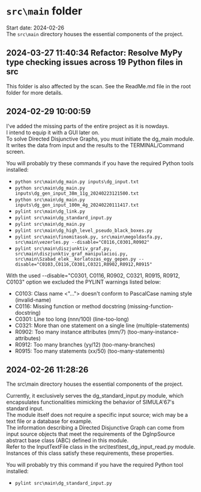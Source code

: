 
# `src\main` folder

Start date: 2024-02-26  
The `src\main` directory houses the essential components of the project.

## 2024-03-27 11:40:34 Refactor: Resolve MyPy type checking issues across 19 Python files in src

This folder is also affected by the scan. See the ReadMe.md file in the root folder for more details.

## 2024-02-29 10:00:59

I've added the missing parts of the entire project as it is nowdays.  
I intend to equip it with a GUI later on.  
To solve Directed Disjunctive Graphs, you must initiate the dg_main module.
It writes the data from input and the results to the TERMINAL/Command screen.  

You will probably try these commands if you have the required Python tools installed:

- `python src\main\dg_main.py inputs\dg_input.txt`
- `python src\main\dg_main.py inputs\dg_gen_input_38m_11g_20240223121500.txt`
- `python src\main\dg_main.py inputs\dg_gen_input_100m_4g_20240220111417.txt`
- `pylint src\main\dg_link.py`
- `pylint src\main\dg_standard_input.py`
- `pylint src\main\dg_main.py`
- `pylint src\main\dg_high_level_pseudo_black_boxes.py`
- `pylint src\main\finomitasok.py, src\main\megoldasfa.py, src\main\vezerles.py --disable="C0116,C0301,R0902"`
- `pylint src\main\diszjunktiv_graf.py, src\main\diszjunktiv_graf_manipulacioi.py, src\main\Szabad_elek__korlatozas_egy_gepen.py --disable="C0103,C0116,C0301,C0321,R0902,R0912,R0915"`

With the used --disable="C0301, C0116, R0902, C0321, R0915, R0912, C0103" option
we excluded the PYLINT warnings listed below:

- C0103: Class name <"..."> doesn't conform to PascalCase naming style (invalid-name)
- C0116: Missing function or method docstring (missing-function-docstring)
- C0301: Line too long (nnn/100) (line-too-long)
- C0321: More than one statement on a single line (multiple-statements)
- R0902: Too many instance attributes (mm/7) (too-many-instance-attributes)
- R0912: Too many branches (yy/12) (too-many-branches)
- R0915: Too many statements (xx/50) (too-many-statements)

## 2024-02-26 11:28:26

The src\main directory houses the essential components of the project.

Currently, it exclusively serves the dg_standard_input.py module,
which encapsulates functionalities mimicking the behavior of SIMULA'67's standard input.  
The module itself does not require a specific input source; wich may be
a text file or a database for example.  
The information describing a Directed Disjunctive Graph can come from input source objects
that meet the requirements of the DgInpSource abstract base class (ABC) defined in this module.  
Refer to the InputTextFile class in the src\test\test_dg_input_read.py module.
Instances of this class satisfy these requirements, these properties.

You will probably try this command if you have the required Python tool installed:

- `pylint src\main\dg_standard_input.py`
